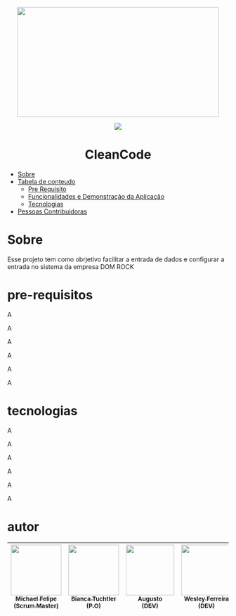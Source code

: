    <p align="center">
   <img width="460" height="250" src="https://user-images.githubusercontent.com/90359981/160683241-abb89638-7e50-4e79-ad53-32c9b94cf682.png">
   </p>
  
  
 <p align="center">
<img src="http://img.shields.io/static/v1?label=STATUS&message=EM%20DESENVOLVIMENTO&color=GREEN&style=for-the-badge">
</p>



  <h1 align="center">CleanCode</h1>
 

* [Sobre](#Sobre)
* [Tabela de conteudo](#tabela-de-conteudo)
    * [Pre Requisito](#pre-requisitos)
    * [Funcionalidades e Demonstração da Aplicação](#funcionalidades-e-demonstração-da-aplicação)
    * [Tecnologias](#tecnologias)
* [Pessoas Contribuidoras](#autor)
    
# Sobre
<p> Esse projeto tem como obrjetivo facilitar a entrada de dados e configurar a entrada no sistema da empresa DOM ROCK </p>



# pre-requisitos
<p>A</>
<p>A</>
<p>A</>
<p>A</>
<p>A</>
<p>A</>

# tecnologias

<p>A</>
<p>A</>
<p>A</>
<p>A</>
<p>A</>
<p>A</>

# autor

                                                                          
| [<img src="" width=115><br><sub>Michael Felipe<br>(Scrum Master)</sub>](https://github.com/Michaelfss)  | [<img src="https://user-images.githubusercontent.com/90359981/161455893-67940531-5d41-4ec2-81af-16be732d3e50.jpeg" width=115><br><sub>Bianca Tuchtler<br>(P.O)</sub>](https://github.com/biancatuchtler) |  [<img src="https://user-images.githubusercontent.com/90359981/161459311-b8526557-1ce4-4c58-b1ac-1f2d310c9886.jpeg" width=110 height="115"><br><sub>Augusto<br>(DEV)</sub>](https://github.com/MrZeroLeft) |  [<img src="" width=115><br><sub>Wesley Ferreira<br>(DEV)</sub>](https://github.com/weeesferreira) |
| :---: | :---: | :---: | :---: |








    
 
